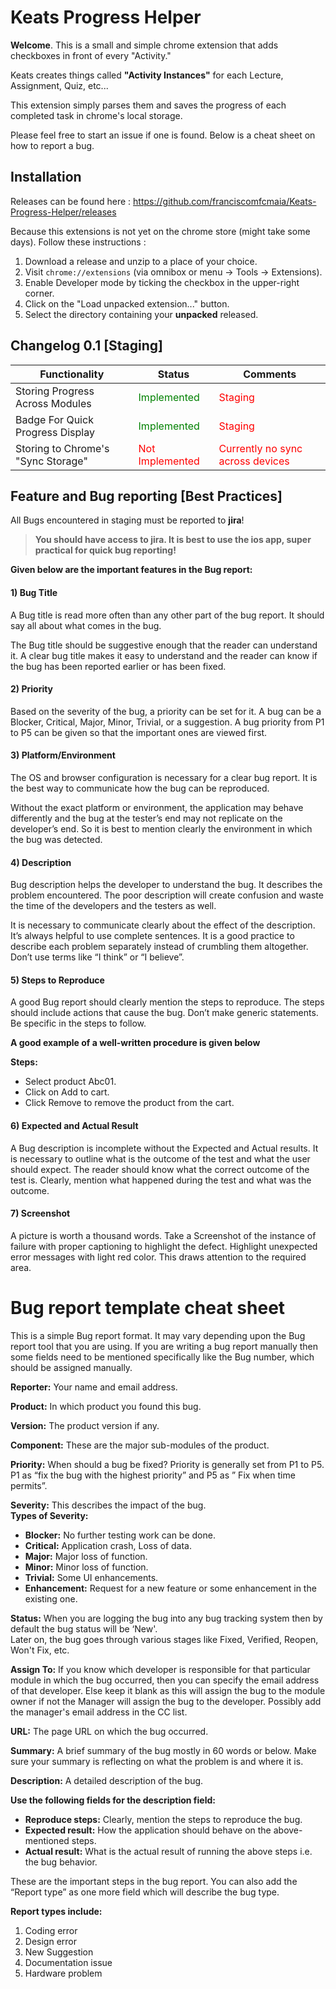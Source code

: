 

# Keats Progress Helper
**Welcome**. This is a small and simple chrome extension that adds checkboxes in front of every "Activity."

Keats creates things called **"Activity Instances"** for each Lecture, Assignment, Quiz, etc...

This extension simply parses them and saves the progress of each completed task in chrome's local storage.

Please feel free to start an issue if one is found. Below is a cheat sheet on how to report a bug.

## Installation

Releases can be found here : https://github.com/franciscomfcmaia/Keats-Progress-Helper/releases

Because this extensions is not yet on the chrome store (might take some days). Follow these instructions :

1.  Download a release and unzip to a place of your choice.
2.  Visit  `chrome://extensions`  (via omnibox or menu -> Tools -> Extensions).
3.  Enable Developer mode by ticking the checkbox in the upper-right corner.
4.  Click on the "Load unpacked extension..." button.
5.  Select the directory containing your  **unpacked**  released.

## Changelog 0.1 [Staging]

|Functionality| Status   | Comments |
|--|--|--|
| Storing Progress Across Modules | <font color='green'>Implemented</font> | <font color='red'>Staging</font> |
| Badge For Quick Progress Display | <font color='green'>Implemented</font> | <font color='red'>Staging</font> |
| Storing to Chrome's "Sync Storage" | <font color='red'>Not Implemented</font> | <font color='red'>Currently no sync across devices</font> |


## Feature and Bug reporting [Best Practices]

All Bugs encountered in staging must be reported to **jira**!
> **You should have access to jira. It is best to use the ios app, super practical for quick bug reporting!**

**Given below are the important features in the Bug report:**

#### 1) Bug Title

A Bug title is read more often than any other part of the bug report. It should say all about what comes in the bug.

The Bug title should be suggestive enough that the reader can understand it. A clear bug title makes it easy to understand and the reader can know if the bug has been reported earlier or has been fixed.

#### 2) Priority

Based on the severity of the bug, a priority can be set for it. A bug can be a Blocker, Critical, Major, Minor, Trivial, or a suggestion. A bug priority from P1 to P5 can be given so that the important ones are viewed first.

#### 3) Platform/Environment

The OS and browser configuration is necessary for a clear bug report. It is the best way to communicate how the bug can be reproduced.

Without the exact platform or environment, the application may behave differently and the bug at the tester’s end may not replicate on the developer’s end. So it is best to mention clearly the environment in which the bug was detected.

#### 4) Description

Bug description helps the developer to understand the bug. It describes the problem encountered. The poor description will create confusion and waste the time of the developers and the testers as well.

It is necessary to communicate clearly about the effect of the description. It’s always helpful to use complete sentences. It is a good practice to describe each problem separately instead of crumbling them altogether. Don’t use terms like “I think” or “I believe”.

#### 5) Steps to Reproduce

A good Bug report should clearly mention the steps to reproduce. The steps should include actions that cause the bug. Don’t make generic statements. Be specific in the steps to follow.

**A good example of a well-written procedure is given below**

**Steps:**

-   Select product Abc01.
-   Click on Add to cart.
-   Click Remove to remove the product from the cart.

#### 6) Expected and Actual Result

A Bug description is incomplete without the Expected and Actual results. It is necessary to outline what is the outcome of the test and what the user should expect. The reader should know what the correct outcome of the test is. Clearly, mention what happened during the test and what was the outcome.

#### 7) Screenshot

A picture is worth a thousand words. Take a Screenshot of the instance of failure with proper captioning to highlight the defect. Highlight unexpected error messages with light red color. This draws attention to the required area.

# Bug report template cheat sheet

This is a simple Bug report format. It may vary depending upon the Bug report tool that you are using. If you are writing a bug report manually then some fields need to be mentioned specifically like the Bug number, which should be assigned manually.

**Reporter:** Your name and email address.

**Product:**  In which product you found this bug.

**Version:** The product version if any.

**Component:**  These are the major sub-modules of the product.

**Priority:** When should a bug be fixed? Priority is generally set from P1 to P5. P1 as “fix the bug with the highest priority” and P5 as ” Fix when time permits”.

**Severity:** This describes the impact of the bug.  
**Types of Severity:**

-   **Blocker:**  No further testing work can be done.
-   **Critical:**  Application crash, Loss of data.
-   **Major:**  Major loss of function.
-   **Minor:**  Minor loss of function.
-   **Trivial:**  Some UI enhancements.
-   **Enhancement:** Request for a new feature or some enhancement in the existing one.

**Status:** When you are logging the bug into any bug tracking system then by default the bug status will be ‘New'.  
Later on, the bug goes through various stages like Fixed, Verified, Reopen, Won't Fix, etc.

**Assign To:** If you know which developer is responsible for that particular module in which the bug occurred, then you can specify the email address of that developer. Else keep it blank as this will assign the bug to the module owner if not the Manager will assign the bug to the developer. Possibly add the manager's email address in the CC list.

**URL:** The page URL on which the bug occurred.

**Summary:** A brief summary of the bug mostly in 60 words or below. Make sure your summary is reflecting on what the problem is and where it is.

**Description:** A detailed description of the bug.

**Use the following fields for the description field:**

-   **Reproduce steps:**  Clearly, mention the steps to reproduce the bug.
-   **Expected result:**  How the application should behave on the above-mentioned steps.
-   **Actual result:**  What is the actual result of running the above steps i.e. the bug behavior.

These are the important steps in the bug report. You can also add the “Report type” as one more field which will describe the bug type.

**Report types include:**

1) Coding error  
2) Design error  
3) New Suggestion  
4) Documentation issue  
5) Hardware problem
